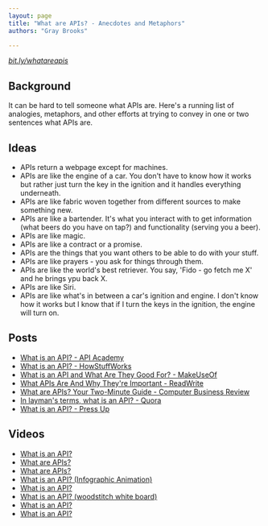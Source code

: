 ```yaml
---
layout: page
title: "What are APIs? - Anecdotes and Metaphors"
authors: "Gray Brooks"

---
```

*[bit.ly/whatareapis](http://bit.ly/whatareapis)*

## Background

It can be hard to tell someone what APIs are.  Here's a running list of analogies, metaphors, and other efforts at trying to convey in one or two sentences what APIs are.  


## Ideas

* APIs return a webpage except for machines.  
* APIs are like the engine of a car.  You don't have to know how it works but rather just turn the key in the ignition and it handles everything underneath.  
* APIs are like fabric woven together from different sources to make something new.  
* APIs are like a bartender.  It's what you interact with to get information (what beers do you have on tap?) and functionality (serving you a beer).
* APIs are like magic.  
* APIs are like a contract or a promise.  
* APIs are the things that you want others to be able to do with your stuff.  
* APIs are like prayers - you ask for things through them.  
* APIs are like the world's best retriever.  You say, 'Fido - go fetch me X' and he brings ypu back X.  
* APIs are like Siri.
* APIs are like what's in between a car's ignition and engine.  I don't know how it works but I know that if I turn the keys in the ignition, the engine will turn on.  


## Posts 
* [What is an API? - API Academy](http://www.apiacademy.co/lessons/api-strategy/what-api)
* [What is an API? - HowStuffWorks](http://money.howstuffworks.com/business-communications/how-to-leverage-an-api-for-conferencing1.htm)
* [What is an API and What Are They Good For? - MakeUseOf](http://www.makeuseof.com/tag/api-good-technology-explained/)
* [What APIs Are And Why They're Important - ReadWrite](http://readwrite.com/2013/09/19/api-defined#awesm=~oBO6NuYrE6EjHo)
* [What are APIs?  Your Two-Minute Guide - Computer Business Review](http://www.cbronline.com/news/tech/software/middleware/your-two-minute-guide-to-apis-4181504)
* [In layman's terms, what is an API? - Quora](http://www.quora.com/APIs/In-laymans-terms-what-is-an-API-1)
* [What is an API? - Press Up](http://pressupinc.com/blog/2014/02/what-is-an-api/)

## Videos 
* [What is an API?](https://www.youtube.com/watch?v=UcHhwsTIK_o)
* [What are APIs?](https://www.youtube.com/watch?v=4JjN54aaF74)
* [What are APIs?](https://www.youtube.com/watch?v=PDA9lXPcOfc)
* [What is an API? (Infographic Animation)](https://www.youtube.com/watch?v=y3fWJ5aVPBg)
* [What is an API?](https://www.youtube.com/watch?v=QSUnBPv4iQ0)
* [What is an API? (woodstitch white board)](https://www.youtube.com/watch?v=PkBtOaQ4byw)
* [What is an API?](https://www.youtube.com/watch?v=iGkTCObcOqM)
* [What is an API?](https://www.youtube.com/watch?v=USp-hLfDukU)


